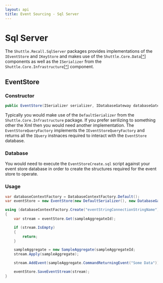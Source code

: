 ```yaml
---
layout: api
title: Event Sourcing - Sql Server
---
```


# Sql Server

The `Shuttle.Recall.SqlServer` packages provides implementations of the `IEventStore` and `IKeyStore` and makes use of the `Shuttle.Core.Data`[<a href="http://shuttle.github.io/shuttle-core/overview-data/" target="_blank">^</a>] components as well as the `ISerializer` from the `Shuttle.Core.Infrastructure`[<a href="http://shuttle.github.io/shuttle-core/overview-serializer/" target="_blank">^</a>] component.

## EventStore

### Constructor

~~~ c#
public EventStore(ISerializer serializer, IDatabaseGateway databaseGateway, IEventStoreQueryFactory queryFactory)
~~~

Typically you would make use of the `DefaultSerializer` from the `Shuttle.Core.Infrastructure` package.  If you prefer serilizing to something other the Xml then you would need another implementation.  The `EventStoreQueryFactory` implements the `IEventStoreQueryFactory` and returns all the `IQuery` instnaces required to interact with the `EventStore` database.

### Database

You would need to execute the `EventStoreCreate.sql` script against your event store database in order to create the structures required for the event store to operate.

### Usage

~~~ c#
var databaseContextFactory = DatabaseContextFactory.Default();
var eventStore = new EventStore(new DefaultSerializer(), new DatabaseGateway(), new EventStoreQueryFactory());

using (databaseContextFactory.Create("eventStringConnectionStringName"))
{
	var stream = eventStore.Get(sampleAggregateId);

	if (stream.IsEmpty)
	{
		return;
	}

	sampleAggregate = new SampleAggregate(sampleAggregateId;
	stream.Apply(sampleAggregate);

	stream.AddEvent(sampleAggregate.CommandReturningEvent("Some Data"));

	eventStore.SaveEventStream(stream);
}
~~~

<br/>